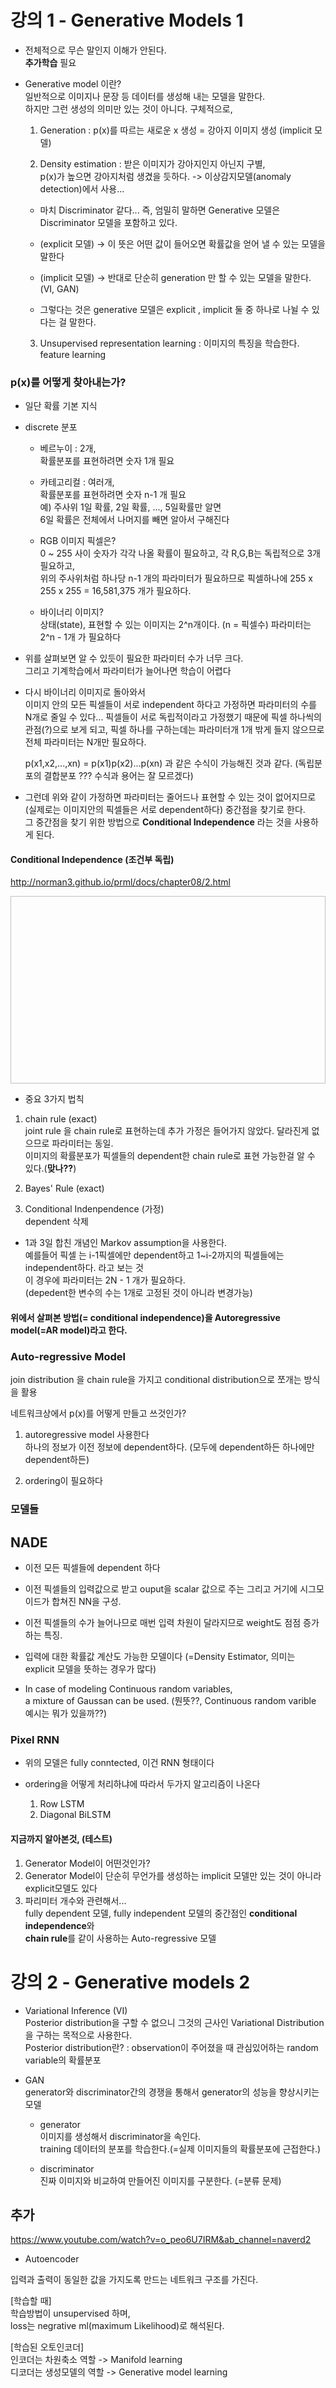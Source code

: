 # 강의 1 - Generative Models 1  

* 전체적으로 무슨 말인지 이해가 안된다.  
**추가학습**  필요

* Generative model 이란?  
  일반적으로 이미지나 문장 등 데이터를 생성해 내는 모델을 말한다.   
  하지만 그런 생성의 의미만 있는 것이 아니다. 구체적으로,
  
  1. Generation : p(x)를 따르는 새로운 x 생성 = 강아지 이미지 생성  (implicit 모델)  
  
  2. Density estimation :  받은 이미지가 강아지인지 아닌지 구별,  
    p(x)가 높으면 강아지처럼 생겼을 듯하다. -> 이상감지모델(anomaly detection)에서 사용...    
  
    - 마치 Discriminator 같다... 즉, 엄밀히 말하면 Generative 모델은 Discriminator 모델을 포함하고 있다.
  
    - (explicit 모델) -> 이 뜻은 어떤 값이 들어오면 확률값을 얻어 낼 수 있는 모델을 말한다
    - (implicit 모델) -> 반대로 단순히 generation 만 할 수 있는 모델을 말한다. (VI, GAN)  
    - 그렇다는 것은 generative 모델은 explicit , implicit 둘 중 하나로 나뉠 수 있다는 걸 말한다.
  
  3. Unsupervised representation learning : 이미지의 특징을 학습한다. feature learning   
  
  
 ### p(x)를 어떻게 찾아내는가?
 
* 일단 확률 기본 지식
* discrete 분포  
  - 베르누이 : 2개,   
  확률분포를 표현하려면 숫자 1개 필요  
  - 카테고리컬 : 여러개,   
  확률분포를 표현하려면 숫자 n-1 개 필요  
  예) 주사위
  1일 확률, 2일 확률, ..., 5일확률만 알면  
  6일 확률은 전체에서 나머지를 빼면 알아서 구해진다  
  
  - RGB 이미지 픽셀은?  
0 ~ 255 사이 숫자가 각각 나올 확률이 필요하고, 각 R,G,B는 독립적으로 3개 필요하고,   
위의 주사위처럼 하나당 n-1 개의 파라미터가 필요하므로 픽셀하나에 255 x 255 x 255 = 16,581,375 개가 필요하다.  

  - 바이너리 이미지?  
상태(state), 표현할 수 있는 이미지는 2^n개이다. (n = 픽셀수)
파라미터는 2^n - 1개 가 필요하다  

* 위를 살펴보면 알 수 있듯이 필요한 파라미터 수가 너무 크다.  
  그리고 기계학습에서 파라미터가 늘어나면 학습이 어렵다
  
* 다시 바이너리 이미지로 돌아와서      
이미지 안의 모든 픽셀들이 서로 independent 하다고 가정하면 파라미터의 수를 N개로 줄일 수 있다...
픽셀들이 서로 독립적이라고 가정했기 때문에 픽셀 하나씩의 관점(?)으로 보게 되고, 픽셀 하나를 구하는데는 파라미터개 1개 밖게 들지 않으므로 전체 파라미터는 N개만 필요하다.   

  p(x1,x2,...,xn) = p(x1)p(x2)...p(xn) 과 같은 수식이 가능해진 것과 같다. (독립분포의 결합분포 ??? 수식과 용어는 잘 모르겠다)   

* 그런데 위와 같이 가정하면 파라미터는 줄어드나 표현할 수 있는 것이 없어지므로(실제로는 이미지안의 픽셀들은 서로 dependent하다) 중간점을 찾기로 한다.  
그 중간점을 찾기 위한 방법으로 **Conditional Independence** 라는 것을 사용하게 된다.

#### Conditional Independence (조건부 독립)  
http://norman3.github.io/prml/docs/chapter08/2.html

<img href="https://github.com/bitwarrior1/bcaitech/blob/main/new/img/conditional_independence.png" width="600" height="300">



* 중요 3가지 법칙
1. chain rule (exact)   
joint rule 을 chain rule로 표현하는데 추가 가정은 들어가지 않았다.
달라진게 없으므로 파라미터는 동일.  
이미지의 확률분포가 픽셀들의 dependent한 chain rule로 표현 가능한걸 알 수 있다.(**맞나??**)

2. Bayes' Rule (exact)  

3. Conditional Indenpendence (가정)   
dependent 삭제

* 1과 3일 합친 개념인 Markov assumption을 사용한다.  
예를들어 픽셀 는 i-1픽셀에만 dependent하고 1~i-2까지의 픽셀들에는 independent하다. 라고 보는 것   
이 경우에 파라미터는 2N - 1 개가 필요하다.  
(depedent한 변수의 수는 1개로 고정된 것이 아니라 변경가능)

#### 위에서 살펴본 방법(= conditional independence)을 Autoregressive model(=AR model)라고 한다.


### Auto-regressive Model  
join distribution 을 chain rule을 가지고 conditional distribution으로 쪼개는 방식을 활용  

네트워크상에서 p(x)를 어떻게 만들고 쓰것인가? 

1. autoregressive model 사용한다       
  하나의 정보가 이전 정보에 dependent하다. (모두에 dependent하든 하나에만 dependent하든)
  
2. ordering이 필요하다

### 모델들

## NADE  
* 이전 모든 픽셀들에 dependent 하다
* 이전 픽셀들의 입력값으로 받고 
ouput을 scalar 값으로 주는
그리고 거기에 시그모이드가 합쳐진 NN을 구성.

* 이전 픽셀들의 수가 늘어나므로 매번 입력 차원이 달라지므로 weight도 점점 증가하는 특징.  

* 입력에 대한 확률값 계산도 가능한 모델이다 (=Density Estimator, 의미는 explicit 모델을 뜻하는 경우가 많다)  

* In case of modeling Continuous random variables,  
a mixture of Gaussan can be used. (뭔뜻??, Continuous random varible 예시는 뭐가 있을까??)

### Pixel RNN  

* 위의 모델은 fully conntected, 이건 RNN 형태이다  

* ordering을 어떻게 처리하냐에 따라서 두가지 알고리즘이 나온다  
  1. Row LSTM 
  2. Diagonal BiLSTM  
  
#### 지금까지 알아본것, (테스트)
1. Generator Model이 어떤것인가?
2. Generator Model이 단순히 무언가를 생성하는 implicit 모델만 있는 것이 아니라 explicit모델도 있다  
3. 파리미터 개수와 관련해서...   
fully dependent 모델,  fully independent 모델의 중간점인 **conditional independence**와  
**chain rule**를 같이 사용하는 Auto-regressive 모델  

# 강의 2 - Generative models 2  

* Variational Inference (VI)  
  Posterior distribution을 구할 수 없으니 그것의 근사인 Variational Distribution을 구하는 목적으로 사용한다.  
  Posterior distribution란? : observation이 주어졌을 때 관심있어하는 random variable의 확률분포  

* GAN  
  generator와 discriminator간의 경쟁을 통해서 generator의 성능을 향상시키는 모델    
    * generator  
    이미지를 생성해서 discriminator을 속인다.  
    training 데이터의 분포를 학습한다.(=실제 이미지들의 확률분포에 근접한다.)  
    
    * discriminator  
    진짜 이미지와 비교하여 만들어진 이미지를 구분한다. (=분류 문제)   

## 추가  
https://www.youtube.com/watch?v=o_peo6U7IRM&ab_channel=naverd2

* Autoencoder  

입력과 출력이 동일한 값을 가지도록 만드는 네트워크 구조를 가진다.  

[학습할 때]  
학습방법이 unsupervised 하며,  
loss는 negrative ml(maximum Likelihood)로 해석된다.  

[학습된 오토인코더]  
인코더는 차원축소 역할 -> Manifold learning  
디코더는 생성모델의 역할 -> Generative model learning  

